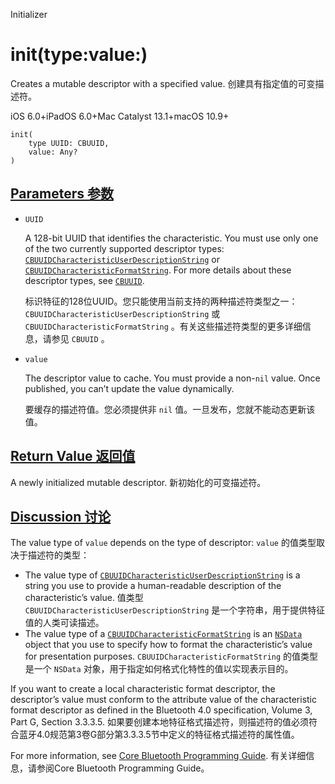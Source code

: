 Initializer

# init(type:value:) 

Creates a mutable descriptor with a specified value.
创建具有指定值的可变描述符。

iOS 6.0+iPadOS 6.0+Mac Catalyst 13.1+macOS 10.9+

```
init(
    type UUID: CBUUID,
    value: Any?
)
```



## [Parameters  参数](https://developer.apple.com/documentation/corebluetooth/cbmutabledescriptor/init(type:value:)#parameters)

- `UUID`

  A 128-bit UUID that identifies the characteristic. You must use only one of the two currently supported descriptor types: [`CBUUIDCharacteristicUserDescriptionString`](https://developer.apple.com/documentation/corebluetooth/cbuuidcharacteristicuserdescriptionstring) or [`CBUUIDCharacteristicFormatString`](https://developer.apple.com/documentation/corebluetooth/cbuuidcharacteristicformatstring). For more details about these descriptor types, see [`CBUUID`](https://developer.apple.com/documentation/corebluetooth/cbuuid). 

  标识特征的128位UUID。您只能使用当前支持的两种描述符类型之一： `CBUUIDCharacteristicUserDescriptionString` 或 `CBUUIDCharacteristicFormatString` 。有关这些描述符类型的更多详细信息，请参见 `CBUUID` 。

- `value`

  The descriptor value to cache. You must provide a non-`nil` value. Once published, you can’t update the value dynamically. 

  要缓存的描述符值。您必须提供非 `nil` 值。一旦发布，您就不能动态更新该值。



## [Return Value 返回值](https://developer.apple.com/documentation/corebluetooth/cbmutabledescriptor/init(type:value:)#return-value)

A newly initialized mutable descriptor.
新初始化的可变描述符。



## [Discussion 讨论](https://developer.apple.com/documentation/corebluetooth/cbmutabledescriptor/init(type:value:)#Discussion)

The value type of `value` depends on the type of descriptor:
`value` 的值类型取决于描述符的类型：

- The value type of [`CBUUIDCharacteristicUserDescriptionString`](https://developer.apple.com/documentation/corebluetooth/cbuuidcharacteristicuserdescriptionstring) is a string you use to provide a human-readable description of the characteristic’s value.
  值类型 `CBUUIDCharacteristicUserDescriptionString` 是一个字符串，用于提供特征值的人类可读描述。
- The value type of a [`CBUUIDCharacteristicFormatString`](https://developer.apple.com/documentation/corebluetooth/cbuuidcharacteristicformatstring) is an [`NSData`](https://developer.apple.com/documentation/foundation/nsdata) object that you use to specify how to format the characteristic’s value for presentation purposes.
  `CBUUIDCharacteristicFormatString` 的值类型是一个 `NSData` 对象，用于指定如何格式化特性的值以实现表示目的。

If you want to create a local characteristic format descriptor, the descriptor’s value must conform to the attribute value of the characteristic format descriptor as defined in the Bluetooth 4.0 specification, Volume 3, Part G, Section 3.3.3.5.
如果要创建本地特征格式描述符，则描述符的值必须符合蓝牙4.0规范第3卷G部分第3.3.3.5节中定义的特征格式描述符的属性值。

For more information, see [Core Bluetooth Programming Guide](https://developer.apple.com/library/archive/documentation/NetworkingInternetWeb/Conceptual/CoreBluetooth_concepts/AboutCoreBluetooth/Introduction.html#//apple_ref/doc/uid/TP40013257).
有关详细信息，请参阅Core Bluetooth Programming Guide。
